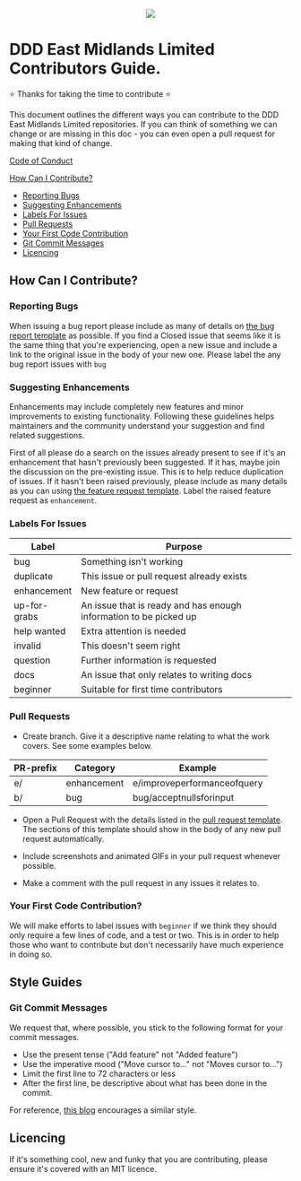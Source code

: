<p align="center">
  <img src="https://s3.eu-west-2.amazonaws.com/ddd-images/ddd_avatar_200x200.jpg" />
</p>

# DDD East Midlands Limited Contributors Guide.

:star: Thanks for taking the time to contribute :star:

This document outlines the different ways you can contribute to the DDD East Midlands Limited repositories. If you can think of something we can change or are missing in this doc - you can even open a pull request for making that kind of change.

[Code of Conduct](CODE_OF_CONDUCT.md)

[How Can I Contribute?](#how-can-i-contribute)

- [Reporting Bugs](#reporting-bugs)
- [Suggesting Enhancements](#suggesting-enhancements)
- [Labels For Issues](#labels-for-issues)
- [Pull Requests](#pull-requests)
- [Your First Code Contribution](#your-first-code-contribution)
- [Git Commit Messages](#git-commit-messages)
- [Licencing](#licencing)

## How Can I Contribute?

### Reporting Bugs

When issuing a bug report please include as many of details on [the bug report template](./ISSUE_TEMPLATE/bug_report.md) as possible. If you find a Closed issue that seems like it is the same thing that you're experiencing, open a new issue and include a link to the original issue in the body of your new one. Please label the any bug report issues with `bug`

### Suggesting Enhancements

Enhancements may include completely new features and minor improvements to existing functionality. Following these guidelines helps maintainers and the community understand your suggestion and find related suggestions.

First of all please do a search on the issues already present to see if it's an enhancement that hasn't previously been suggested. If it has, maybe join the discussion on the pre-existing issue. This is to help reduce duplication of issues. If it hasn't been raised previously, please include as many details as you can using [the feature request template](./ISSUE_TEMPLATE/feature_request.md). Label the raised feature request as `enhancement`.

### Labels For Issues

| Label        | Purpose                                                           |
| ------------ | ----------------------------------------------------------------- |
| bug          | Something isn't working                                           |
| duplicate    | This issue or pull request already exists                         |
| enhancement  | New feature or request                                            |
| up-for-grabs | An issue that is ready and has enough information to be picked up |
| help wanted  | Extra attention is needed                                         |
| invalid      | This doesn't seem right                                           |
| question     | Further information is requested                                  |
| docs         | An issue that only relates to writing docs                        |
| beginner     | Suitable for first time contributors                              |

### Pull Requests

- Create branch. Give it a descriptive name relating to what the work covers. See some examples below.

| PR-prefix | Category    | Example                     |
| --------- | ----------- | --------------------------- |
| e/        | enhancement | e/improveperformanceofquery |
| b/        | bug         | bug/acceptnullsforinput     |

- Open a Pull Request with the details listed in the [pull request template](../pull_request_template.md). The sections of this template should show in the body of any new pull request automatically.

- Include screenshots and animated GIFs in your pull request whenever possible.

- Make a comment with the pull request in any issues it relates to.

### Your First Code Contribution?

We will make efforts to label issues with `beginner` if we think they should only require a few lines of code, and a test or two. This is in order to help those who want to contribute but don't necessarily have much experience in doing so.

## Style Guides

### Git Commit Messages

We request that, where possible, you stick to the following format for your commit messages.

- Use the present tense ("Add feature" not "Added feature")
- Use the imperative mood ("Move cursor to..." not "Moves cursor to...")
- Limit the first line to 72 characters or less
- After the first line, be descriptive about what has been done in the commit.

For reference, [this blog](https://chris.beams.io/posts/git-commit/) encourages a similar style.

## Licencing

If it's something cool, new and funky that you are contributing, please ensure it's covered with an MIT licence.
